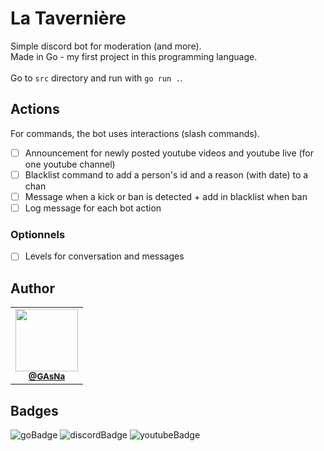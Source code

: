 # La Tavernière

Simple discord bot for moderation (and more).
<br />
Made in Go - my first project in this programming language.
<br /><br />
Go to ```src``` directory and run with ```go run .```.

## Actions
For commands, the bot uses interactions (slash commands).

- [ ]  Announcement for newly posted youtube videos and youtube live (for one youtube channel)
- [ ]  Blacklist command to add a person's id and a reason (with date) to a chan
- [ ]  Message when a kick or ban is detected + add in blacklist when ban
- [ ]  Log message for each bot action 

### Optionnels
- [ ]  Levels for conversation and messages

## Author
<table>
  <tr>
    <td align="center">
      <a href="https://github.com/GAsNA">
        <img src="https://avatars.githubusercontent.com/u/58465901?v=4" width="100px;" alt=""/>
      </a>
      <br />
      <sub>
        <a href="https://github.com/GAsNA">
          <b>@GAsNa</b>
        </a>
        <br />
      </sub>
    </td>
  </tr>
</table>

## Badges
![goBadge](https://img.shields.io/badge/Go-00ADD8?style=for-the-badge&logo=go&logoColor=white)
![discordBadge](https://img.shields.io/badge/Discord-5865F2?style=for-the-badge&logo=discord&logoColor=white)
![youtubeBadge](https://img.shields.io/badge/YouTube-FF0000?style=for-the-badge&logo=youtube&logoColor=white)
